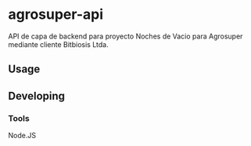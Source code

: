 

# agrosuper-api

API de capa de backend para proyecto Noches de Vacio para Agrosuper mediante cliente Bitbiosis Ltda.

## Usage



## Developing



### Tools

Node.JS
